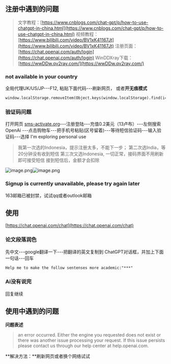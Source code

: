 <a name="aiuyI"></a>
## 注册中遇到的问题
> 文字教程：[https://www.cnblogs.com/chat-gpt/p/how-to-use-chatgpt-in-china.html](https://www.cnblogs.com/chat-gpt/p/how-to-use-chatgpt-in-china.html)
> 视频教程：[https://www.bilibili.com/video/BV1xK41167Jt](https://www.bilibili.com/video/BV1xK41167Jt)
> 注册页面：[https://chat.openai.com/auth/login](https://chat.openai.com/auth/login)
> WinDDXray下载：[https://wwDDw.qv2ray.com/](https://wwDDw.qv2ray.com/)

<a name="q2FgX"></a>
### not available in your country
全局代理UK/US/JP---F12, 粘贴下面代码---刷新网页， 或者**开无痕模式**
```html
window.localStorage.removeItem(Object.keys(window.localStorage).find(i=>i.startsWith('@@auth0spajs')))
```
<a name="v58Xy"></a>
### 验证码问题
打开网页 [sms-activate.org](https://sms-activate.org/?ref=2068197)---注册登陆---充值0.2美元（13卢布）---左侧搜索 OpenAi ---点击购物车---把手机号粘贴(区号留着)---等待短信验证码---输入验证码---选择 I'm exploring personal use
> 我第一次选的Indonesia，提示注册太多，不能下一步；
> 第二次选India，等20分钟没有收到短信
> 第三次又选Indonesia, 一切正常，接码界面不用刷新即可接受短信
> 接到短信后，金额才会扣除

![image.png](https://cdn.nlark.com/yuque/0/2022/png/1488614/1671020389443-de2313e9-41c0-446f-9c1d-c4a4c0d25891.png#averageHue=%232b5376&clientId=uf1a36f20-696c-4&from=paste&height=83&id=u37e90637&name=image.png&originHeight=124&originWidth=471&originalType=binary&ratio=1&rotation=0&showTitle=false&size=12437&status=done&style=none&taskId=uba00b138-1b62-4514-a866-7d030111ad0&title=&width=314)![image.png](https://cdn.nlark.com/yuque/0/2022/png/1488614/1671019295279-8bd8f841-0e54-405b-8a0c-8e513ce80511.png#averageHue=%23fdfcfc&clientId=uf1a36f20-696c-4&from=paste&height=99&id=uccb5cb19&name=image.png&originHeight=191&originWidth=1024&originalType=url&ratio=1&rotation=0&showTitle=false&size=70966&status=done&style=none&taskId=u695aa3ea-0d15-4291-8ae9-a125c5cc712&title=&width=533)
<a name="Hsj5C"></a>
### Signup is currently unavailable, please try again later
163邮箱已被封禁，试试qq或者outlook邮箱

<a name="pPRGw"></a>
## 使用
[https://chat.openai.com/chat](https://chat.openai.com/chat)
<a name="Wqdwm"></a>
### 论文段落润色
先中文---google翻译一下---把翻译的英文复制到 ChatGPT对话框，并加上下面一句话---回车
```html
Help me to make the follow sentenses more academic:"***"

```
<a name="C4g5A"></a>
### Ai没有说完
回复继续
<a name="CMBwQ"></a>

## 使用中遇到的问题
**问题表述**
> an error occurred. Either the engine you requested does not exist or there was another issue processing your request. If this issue persists please contact us through our help center at help.openai.com.

**解决方法：**刷新网页或者换个网络试试